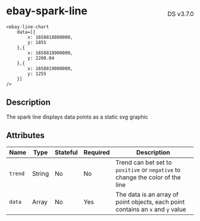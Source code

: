 <h1 style='display: flex; justify-content: space-between; align-items: center;'>
    <span>
        ebay-spark-line
    </span>
    <span style='font-weight: normal; font-size: medium; margin-bottom: -15px;'>
        DS v3.7.0
    </span>
</h1>

```marko
<ebay-line-chart
    data=[{
        x: 1658818800000,
        y: 1855
    },{
        x: 1658818900000,
        y: 2200.04
    },{
        x: 1658819000000,
        y: 1255
    }]
/>
```

## Description

The spark line displays data points as a static svg graphic

## Attributes

| Name    | Type   | Stateful | Required | Description                                                                     |
| ------- | ------ | -------- | -------- | ------------------------------------------------------------------------------- |
| `trend` | String | No       | No       | Trend can bet set to `positive` or `negative` to change the color of the line   |
| `data`  | Array  | No       | Yes      | The data is an array of point objects, each point contains an `x` and `y` value |
